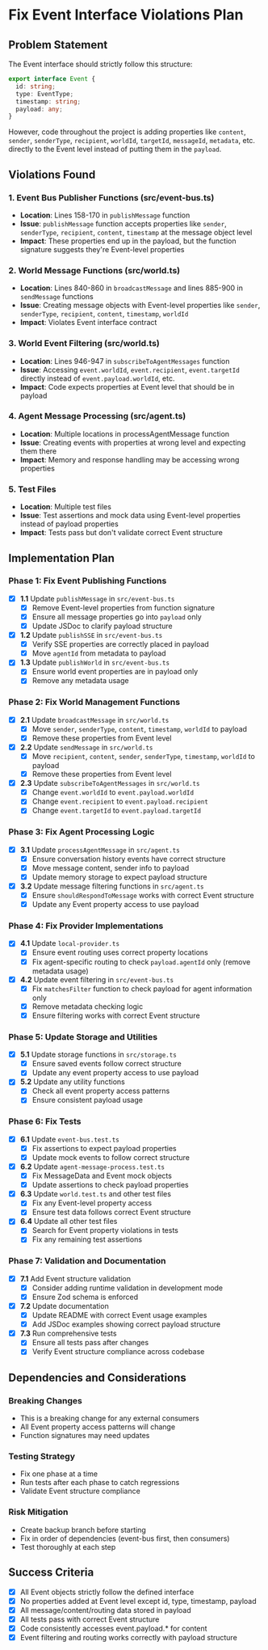 # Fix Event Interface Violations Plan

## Problem Statement
The Event interface should strictly follow this structure:
```typescript
export interface Event {
  id: string;
  type: EventType;
  timestamp: string;
  payload: any;
}
```

However, code throughout the project is adding properties like `content`, `sender`, `senderType`, `recipient`, `worldId`, `targetId`, `messageId`, `metadata`, etc. directly to the Event level instead of putting them in the `payload`.

## Violations Found

### 1. Event Bus Publisher Functions (src/event-bus.ts)
- **Location**: Lines 158-170 in `publishMessage` function
- **Issue**: `publishMessage` function accepts properties like `sender`, `senderType`, `recipient`, `content`, `timestamp` at the message object level
- **Impact**: These properties end up in the payload, but the function signature suggests they're Event-level properties

### 2. World Message Functions (src/world.ts)  
- **Location**: Lines 840-860 in `broadcastMessage` and lines 885-900 in `sendMessage` functions
- **Issue**: Creating message objects with Event-level properties like `sender`, `senderType`, `recipient`, `content`, `timestamp`, `worldId`
- **Impact**: Violates Event interface contract

### 3. World Event Filtering (src/world.ts)
- **Location**: Lines 946-947 in `subscribeToAgentMessages` function  
- **Issue**: Accessing `event.worldId`, `event.recipient`, `event.targetId` directly instead of `event.payload.worldId`, etc.
- **Impact**: Code expects properties at Event level that should be in payload

### 4. Agent Message Processing (src/agent.ts)
- **Location**: Multiple locations in processAgentMessage function
- **Issue**: Creating events with properties at wrong level and expecting them there
- **Impact**: Memory and response handling may be accessing wrong properties

### 5. Test Files
- **Location**: Multiple test files
- **Issue**: Test assertions and mock data using Event-level properties instead of payload properties
- **Impact**: Tests pass but don't validate correct Event structure

## Implementation Plan

### Phase 1: Fix Event Publishing Functions
- [x] **1.1** Update `publishMessage` in `src/event-bus.ts`
  - [x] Remove Event-level properties from function signature
  - [x] Ensure all message properties go into `payload` only
  - [x] Update JSDoc to clarify payload structure

- [x] **1.2** Update `publishSSE` in `src/event-bus.ts`
  - [x] Verify SSE properties are correctly placed in payload
  - [x] Move `agentId` from metadata to payload

- [x] **1.3** Update `publishWorld` in `src/event-bus.ts`
  - [x] Ensure world event properties are in payload only
  - [x] Remove any metadata usage

### Phase 2: Fix World Management Functions  
- [x] **2.1** Update `broadcastMessage` in `src/world.ts`
  - [x] Move `sender`, `senderType`, `content`, `timestamp`, `worldId` to payload
  - [x] Remove these properties from Event level

- [x] **2.2** Update `sendMessage` in `src/world.ts`
  - [x] Move `recipient`, `content`, `sender`, `senderType`, `timestamp`, `worldId` to payload
  - [x] Remove these properties from Event level

- [x] **2.3** Update `subscribeToAgentMessages` in `src/world.ts`
  - [x] Change `event.worldId` to `event.payload.worldId`
  - [x] Change `event.recipient` to `event.payload.recipient`
  - [x] Change `event.targetId` to `event.payload.targetId`

### Phase 3: Fix Agent Processing Logic
- [x] **3.1** Update `processAgentMessage` in `src/agent.ts`
  - [x] Ensure conversation history events have correct structure
  - [x] Move message content, sender info to payload
  - [x] Update memory storage to expect payload structure

- [x] **3.2** Update message filtering functions in `src/agent.ts`
  - [x] Ensure `shouldRespondToMessage` works with correct Event structure
  - [x] Update any Event property access to use payload

### Phase 4: Fix Provider Implementations
- [x] **4.1** Update `local-provider.ts`
  - [x] Ensure event routing uses correct property locations
  - [x] Fix agent-specific routing to check `payload.agentId` only (remove metadata usage)

- [x] **4.2** Update event filtering in `src/event-bus.ts`
  - [x] Fix `matchesFilter` function to check payload for agent information only
  - [x] Remove metadata checking logic
  - [x] Ensure filtering works with correct Event structure

### Phase 5: Update Storage and Utilities
- [x] **5.1** Update storage functions in `src/storage.ts`
  - [x] Ensure saved events follow correct structure
  - [x] Update any event property access to use payload

- [x] **5.2** Update any utility functions
  - [x] Check all event property access patterns
  - [x] Ensure consistent payload usage

### Phase 6: Fix Tests
- [x] **6.1** Update `event-bus.test.ts`
  - [x] Fix assertions to expect payload properties
  - [x] Update mock events to follow correct structure

- [x] **6.2** Update `agent-message-process.test.ts`  
  - [x] Fix MessageData and Event mock objects
  - [x] Update assertions to check payload properties

- [x] **6.3** Update `world.test.ts` and other test files
  - [x] Fix any Event-level property access
  - [x] Ensure test data follows correct Event structure

- [x] **6.4** Update all other test files
  - [x] Search for Event property violations in tests
  - [x] Fix any remaining test assertions

### Phase 7: Validation and Documentation
- [x] **7.1** Add Event structure validation
  - [x] Consider adding runtime validation in development mode
  - [x] Ensure Zod schema is enforced

- [x] **7.2** Update documentation
  - [x] Update README with correct Event usage examples
  - [x] Add JSDoc examples showing correct payload structure

- [x] **7.3** Run comprehensive tests
  - [x] Ensure all tests pass after changes
  - [x] Verify Event structure compliance across codebase

## Dependencies and Considerations

### Breaking Changes
- This is a breaking change for any external consumers
- All Event property access patterns will change
- Function signatures may need updates

### Testing Strategy
- Fix one phase at a time
- Run tests after each phase to catch regressions
- Validate Event structure compliance

### Risk Mitigation
- Create backup branch before starting
- Fix in order of dependencies (event-bus first, then consumers)
- Test thoroughly at each step

## Success Criteria
- [x] All Event objects strictly follow the defined interface
- [x] No properties added at Event level except id, type, timestamp, payload
- [x] All message/content/routing data stored in payload
- [x] All tests pass with correct Event structure
- [x] Code consistently accesses event.payload.* for content
- [x] Event filtering and routing works correctly with payload structure
